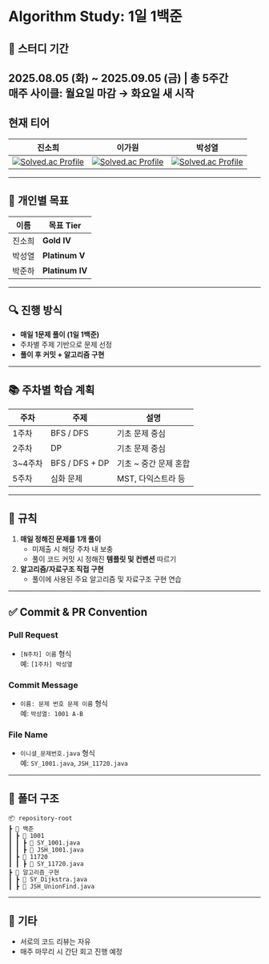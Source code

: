 # Algorithm Study: 1일 1백준

## 📅 스터디 기간

**2025.08.05 (화) ~ 2025.09.05 (금) | 총 5주간**  
**매주 사이클:** 월요일 마감 → 화요일 새 시작
---

## 현재 티어
|  진소희  |  이가원  |  박성열  |
|:---------:|:---------:|:---------:|
| [![Solved.ac Profile](http://mazassumnida.wtf/api/mini/generate_badge?boj=63wlsthgml)](https://solved.ac/63wlsthgml) | [![Solved.ac Profile](http://mazassumnida.wtf/api/mini/generate_badge?boj=dlrkdnjs02)](https://solved.ac/dlrkdnjs02) | [![Solved.ac Profile](http://mazassumnida.wtf/api/mini/generate_badge?boj=yeoli)](https://solved.ac/yeoli)|
---

## 🎯 개인별 목표

| 이름  | 목표 Tier         |
|-----|-----------------|
| 진소희 | **Gold IV**     |
| 박성열 | **Platinum V**  |
| 박준하 | **Platinum IV** |

---

## 🔍 진행 방식

- **매일 1문제 풀이 (1일 1백준)**
- 주차별 주제 기반으로 문제 선정
- **풀이 후 커밋 + 알고리즘 구현**

---

## 📚 주차별 학습 계획

| 주차 | 주제 | 설명 |
|------|------|------|
| 1주차 | BFS / DFS | 기초 문제 중심 |
| 2주차 | DP | 기초 문제 중심 |
| 3~4주차 | BFS / DFS + DP | 기초 ~ 중간 문제 혼합 |
| 5주차 | 심화 문제 | MST, 다익스트라 등 |

---

## 📌 규칙

1. **매일 정해진 문제를 1개 풀이**
   - 미제출 시 해당 주차 내 보충
   - 풀이 코드 커밋 시 정해진 **템플릿 및 컨벤션** 따르기
2. **알고리즘/자료구조 직접 구현**
   - 풀이에 사용된 주요 알고리즘 및 자료구조 구현 연습

---

## ✅ Commit & PR Convention

### Pull Request
- `[N주차] 이름` 형식  
  예: `[1주차] 박성열`

### Commit Message
- `이름: 문제 번호 문제 이름` 형식  
  예: `박성열: 1001 A-B`

### File Name
- `이니셜_문제번호.java` 형식  
  예: `SY_1001.java`, `JSH_11720.java`

---

## 📂 폴더 구조

```
📦 repository-root
┣ 📂 백준
┃ ┣ 📂 1001
┃ ┃ ┣ 📄 SY_1001.java
┃ ┃ ┣ 📄 JSH_1001.java
┃ ┣ 📂 11720
┃ ┃ ┣ 📄 SY_11720.java
┣ 📂 알고리즘_구현
┃ ┣ 📄 SY_Dijkstra.java
┃ ┣ 📄 JSH_UnionFind.java
```

---

## 🙌 기타

- 서로의 코드 리뷰는 자유
- 매주 마무리 시 간단 회고 진행 예정
